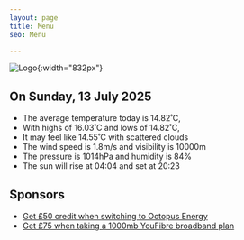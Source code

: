 ```yaml
---
layout: page
title: Menu
seo: Menu

---
```


![Logo](/images/logo.jpg){:width="832px"}

<!-- weather_marker starts -->
## On Sunday, 13 July 2025

- The average temperature today is 14.82˚C,
- With highs of 16.03˚C and lows of 14.82˚C,
- It may feel like 14.55˚C with scattered clouds
- The wind speed is 1.8m/s and visibility is 10000m
- The pressure is 1014hPa and humidity is 84%
- The sun will rise at 04:04 and set at 20:23

<!-- weather_marker ends -->

## Sponsors

- [Get £50 credit when switching to Octopus Energy](https://bit.ly/3oD1nnS)
- [Get £75 when taking a 1000mb YouFibre broadband plan](https://aklam.io/91zWhU?)
